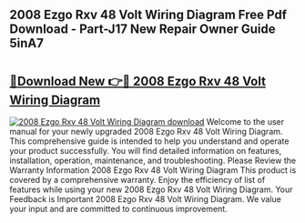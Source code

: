 ## 2008 Ezgo Rxv 48 Volt Wiring Diagram Free Pdf Download - Part-J17 New Repair Owner Guide 5inA7

# <h2><a href="http://dfnciu.blite.top/?on=2008+Ezgo+Rxv+48+Volt+Wiring+Diagram">🔗Download New 👉🔴 2008 Ezgo Rxv 48 Volt Wiring Diagram</a></h2>

[![2008 Ezgo Rxv 48 Volt Wiring Diagram download](https://i.imgur.com/lujVjoI.png)](http://dfnciu.blite.top/?on=2008+Ezgo+Rxv+48+Volt+Wiring+Diagram)
Welcome to the user manual for your newly upgraded 2008 Ezgo Rxv 48 Volt Wiring Diagram. This comprehensive guide is intended to help you understand and operate your product successfully. You will find detailed information on features, installation, operation, maintenance, and troubleshooting. Please Review the Warranty Information 2008 Ezgo Rxv 48 Volt Wiring Diagram This product is covered by a comprehensive warranty. Enjoy the efficiency of list of features while using your new 2008 Ezgo Rxv 48 Volt Wiring Diagram. Your Feedback is Important 2008 Ezgo Rxv 48 Volt Wiring Diagram. We value your input and are committed to continuous improvement.
